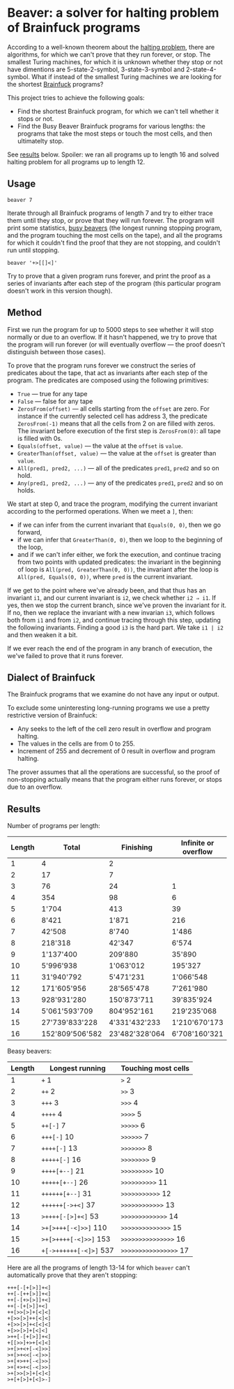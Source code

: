 # Beaver: a solver for halting problem of Brainfuck programs

According to a well-known theorem about the [halting problem](https://en.wikipedia.org/wiki/Halting_problem), there are algorithms, for which we can't prove that they run forever, or stop. The smallest Turing machines, for which it is unknown whether they stop or not have dimentions are 5-state-2-symbol, 3-state-3-symbol and 2-state-4-symbol. What if instead of the smallest Turing machines we are looking for the shortest [Brainfuck](https://en.wikipedia.org/wiki/Brainfuck) programs?

This project tries to achieve the following goals:

* Find the shortest Brainfuck program, for which we can't tell whether it stops or not.
* Find the Busy Beaver Brainfuck programs for various lengths: the programs that take the most steps or touch the most cells, and then ultimatelty stop.

See [results](#results) below. Spoiler: we ran all programs up to length 16 and solved halting problem for all programs up to length 12.

## Usage

    beaver 7

Iterate through all Brainfuck programs of length 7 and try to either trace them until they stop, or prove that they will run forever. The program will print some statistics, [busy beavers](https://en.wikipedia.org/wiki/Busy_beaver) (the longest running stopping program, and the program touching the most cells on the tape), and all the programs for which it couldn't find the proof that they are not stopping, and couldn't run until stopping.

    beaver '+>[[]<]'

Try to prove that a given program runs forever, and print the proof as a series of invariants after each step of the program (this particular program doesn't work in this version though).

## Method

First we run the program for up to 5000 steps to see whether it will stop normally or due to an overflow. If it hasn't happened, we try to prove that the program will run forever (or will eventually overflow — the proof doesn't distinguish between those cases).

To prove that the program runs forever we construct the series of predicates about the tape, that act as invariants after each step of the program. The predicates are composed using the following primitives:

* `True` — true for any tape
* `False` — false for any tape
* `ZerosFrom(offset)` — all cells starting from the `offset` are zero. For instance if the currently selected cell has address 3, the predicate `ZerosFrom(-1)` means that all the cells from 2 on are filled with zeros. The invariant before execution of the first step is `ZerosFrom(0)`: all tape is filled with 0s.
* `Equals(offset, value)` — the value at the `offset` is `value`.
* `GreaterThan(offset, value)` — the value at the `offset` is greater than `value`.
* `All(pred1, pred2, ...)` — all of the predicates `pred1`, `pred2` and so on hold.
* `Any(pred1, pred2, ...)` — any of the predicates `pred1`, `pred2` and so on holds.

We start at step 0, and trace the program, modifying the current invariant according to the performed operations. When we meet a `]`, then:
- if we can infer from the current invariant that `Equals(0, 0)`, then we go forward,
- if we can infer that `GreaterThan(0, 0)`, then we loop to the beginning of the loop,
- and if we can't infer either, we fork the execution, and continue tracing from two points with updated predicates: the invariant in the beginning of loop is `All(pred, GreaterThan(0, 0))`, the invariant after the loop is `All(pred, Equals(0, 0))`, where `pred` is the current invariant.

If we get to the point where we've already been, and that thus has an invariant `i1`, and our current invariant is `i2`, we check whether `i2 ⇒ i1`. If yes, then we stop the current branch, since we've proven the invariant for it. If no, then we replace the invariant with a new invarian `i3`, which follows both from `i1` and from `i2`, and continue tracing through this step, updating the following invariants. Finding a good `i3` is the hard part. We take `i1 | i2` and then weaken it a bit.

If we ever reach the end of the program in any branch of execution, the we've failed to prove that it runs forever.

## Dialect of Brainfuck

The Brainfuck programs that we examine do not have any input or output.

To exclude some uninteresting long-running programs we use a pretty restrictive version of Brainfuck:

* Any seeks to the left of the cell zero result in overflow and program halting.
* The values in the cells are from 0 to 255.
* Increment of 255 and decrement of 0 result in overflow and program halting.

The prover assumes that all the operations are successful, so the proof of non-stopping actually means that the program either runs forever, or stops due to an overflow. 

## Results

Number of programs per length:

| Length | Total           | Finishing      | Infinite or overflow | Overflow        | Unknown   |
| ------ | --------------- | -------------- | -------------------- | --------------- | --------- |
| 1      | 4               | 2              |                      | 2               |           |
| 2      | 17              | 7              |                      | 10              |           |
| 3      | 76              | 24             | 1                    | 51              |           |
| 4      | 354             | 98             | 6                    | 250             |           |
| 5      | 1'704           | 413            | 39                   | 1'252           |           |
| 6      | 8'421           | 1'871          | 216                  | 6'334           |           |
| 7      | 42'508          | 8'740          | 1'486                | 32'282          |           |
| 8      | 218'318         | 42'347         | 6'574                | 169'397         |           |
| 9      | 1'137'400       | 209'880        | 35'890               | 891'630         |           |
| 10     | 5'996'938       | 1'063'012      | 195'327              | 4'738'599       |           |
| 11     | 31'940'792      | 5'471'231      | 1'066'548            | 25'403'013      |           |
| 12     | 171'605'956     | 28'565'478     | 7'261'980            | 135'778'498     |           |
| 13     | 928'931'280     | 150'873'711    | 39'835'924           | 738'221'643     | 2         |
| 14     | 5'061'593'709   | 804'952'161    | 219'235'068          | 4'037'406'458   | 22        |
| 15     | 27'739'833'228  | 4'331'432'233  | 1'210'670'173        | 22'197'730'421  | 401       |
| 16     | 152'809'506'582 | 23'482'328'064 | 6'708'160'321        | 122'619'013'779 | 4418      |

Beasy beavers:

| Length | Longest running        | Touching most cells   |
| ------ | ---------------------- | --------------------- |
| 1      | `+` 1                  | `>` 2                 |
| 2      | `++` 2                 | `>>` 3                |
| 3      | `+++` 3                | `>>>` 4               |
| 4      | `++++` 4               | `>>>>` 5              |
| 5      | `++[-]` 7              | `>>>>>` 6             |
| 6      | `+++[-]` 10            | `>>>>>>` 7            |
| 7      | `++++[-]` 13           | `>>>>>>>` 8           |
| 8      | `+++++[-]` 16          | `>>>>>>>>` 9          |
| 9      | `++++[+--]` 21         | `>>>>>>>>>` 10        |
| 10     | `+++++[+--]` 26        | `>>>>>>>>>>` 11       |
| 11     | `++++++[+--]` 31       | `>>>>>>>>>>>` 12      |
| 12     | `++++++[->+<]` 37      | `>>>>>>>>>>>>` 13     |
| 13     | `>++++[-[>]+<]` 53     | `>>>>>>>>>>>>>` 14    |
| 14     | `>+[>+++[-<]>>]` 110   | `>>>>>>>>>>>>>>` 15   |
| 15     | `>+[>++++[-<]>>]` 153  | `>>>>>>>>>>>>>>>` 16  |
| 16     | `+[->++++++[-<]>]` 537 | `>>>>>>>>>>>>>>>>` 17 |

Here are all the programs of length 13-14 for which `beaver` can't automatically prove that they aren't stopping:
    
    +++[-[+[>]]+<]
    ++[-[++[>]]+<]
    ++[-[+>[>]]+<]
    ++[-[+[>]]+<]
    ++[>>[>]+[<]<]
    +[>>[>]++[<]<]
    +[>>[>]+<[<]<]
    +[>>[>]+[<]<]
    >++[-[+[>]]+<]
    +[[>>]+>+[<]<]
    >+[>+<+[-<]>>]
    >+[>+<<[-<]>>]
    >+[+>++[-<]>>]
    >+[+>+<[-<]>>]
    >+[>>[>]+[<]<]
    >+[+[>]+[<]>-]